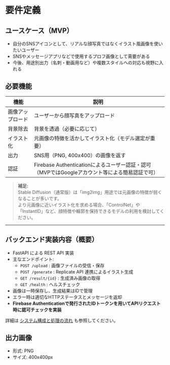 # 要件定義

## ユースケース（MVP）

- 自分のSNSアイコンとして、リアルな顔写真ではなくイラスト風画像を使いたいユーザー
- SNSやメッセージアプリなどで使用するプロフ画像として需要がある
- 今後、用途別出力（名刺・動画用など）や複数スタイルへの対応も視野に入れる

## 必要機能

| 機能 | 説明 |
|------|------|
| 画像アップロード | ユーザーから顔写真をアップロード |
| 背景除去 | 背景を透過（必要に応じて） |
| イラスト化 | 元画像の特徴を活かしてイラスト化（モデル選定が重要） |
| 出力 | SNS用（PNG, 400x400）の画像を返す |
| 認証 | Firebase Authenticationによるユーザー認証・認可（MVPではGoogleアカウント等による簡易認証で可） |

> **補足:**  
> Stable Diffusion（通常版）は「img2img」用途では元画像の特徴が弱くなることが多いです。  
> より元画像に近いイラスト化を求める場合、「ControlNet」や「InstantID」など、顔特徴や輪郭を保持できるモデルの利用を検討してください。

---

## バックエンド実装内容（概要）

- FastAPI による REST API 実装
- 主なエンドポイント:
    - `POST /upload` : 画像ファイルの受信・保存
    - `POST /generate` : Replicate API 連携によるイラスト生成
    - `GET /result/{id}` : 生成済み画像の取得
    - `GET /health` : ヘルスチェック
- 画像は一時保存し、生成結果はIDで管理
- エラー時は適切なHTTPステータスとメッセージを返却
- **Firebase Authenticationで発行されたIDトークンを用いてAPIリクエスト時に認可チェックを実装**

詳細は [システム構成と処理の流れ](./03_system_design.md) も参照してください。

## 出力画像

- 形式: PNG
- サイズ: 400x400px
